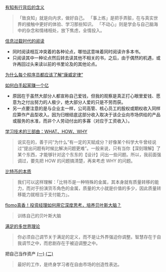 [有知有行背后的含义](https://sspai.com/post/65852)
>「致良知」就是向内求，做好自己。
>「事上练」是把手弄脏，在与真实世界的接触中更好的体验、学习那些知识。
>「不动心」则是学会与自己脑海中的杂念和情绪相处，放下焦虑，全情投入。

[信息过载时代的阅读](https://sspai.com/post/65917)
- 同时阅读相互冲突着的各种论点，哪怕这意味着同时阅读许多本书。
- 只阅读其中一种论点然后转去读其他不相关的书，之后，由于偶然的机遇，或许再回过头来读以前的书里论及的其他论点。

[为什么每个程序员都应该了解“康威定律”](https://xie.infoq.cn/article/9b45d46153c3911db736658d8)

[如何白手起家赚一个亿](https://sspai.com/post/66202)
- 原因在于虽然大部分人都宣称自己爱钱，但我的观察是真正打心眼里爱钱、愿意为之付出努力的人极少，绝大部分人爱的只是不劳而获。
- 另一点要注意的是与企业主一样，公司高管、核心员工的股权或期权收入同样应算作产品型收入。因为归根结底这部分收入取决于该企业向市场供给的产品或服务的水准，而非个人劳动付出的多寡（对应于工资收入）。

[学习技术的三部曲：WHAT、HOW、WHY](https://program-think.blogspot.com/2009/02/study-technology-in-three-steps.html)
>说实在的，善于问“为什么”有一定的天赋成分？好像某个科学大牛曾经说过“提出问题有时候比解决问题更难”。一般来说，只有当你【深刻理解】了某个东西，才能够针对这个东东的【设计】问出一些问题。所以，我前面强调过，要先把 HOW 的问题搞清楚，再来考虑 WHY 的问题。

[比特币的本质](https://eurychen.me/post/the-essence-of-bitcoin/)
>我们可以这样理解：「比特币是一种特殊的金属，其本身就有质量转移的能力，而对于扮演货币角色的金属，质量的大小就是价值的多少，因此质量转移能力就相当于支付能力」。

[flomo真香！投资经理如何用它深度思考，培养贝叶斯大脑？](https://www.bilibili.com/video/BV1YR4y1L7iR?from=search&seid=2900819451794695230&spm_id_from=333.337.0.0)
>训练自己的贝叶斯大脑

[满足的多世界理论](https://youzhiyouxing.cn/materials/1210?continueFlag=d34bf4165a1fe71cb89f1f65ba4cd6fe)
>你必须自己调节关于满足的定义，而不是让外界强迫你调整。智慧存在于自我调节之中，而悲剧存在于被迫调整之中。

把自己当作资产 [(一)](https://sspai.com/post/73105) [(二)](https://sspai.com/post/73236)
>最好的工作，是终身学习者在自由市场的创造性表达。
